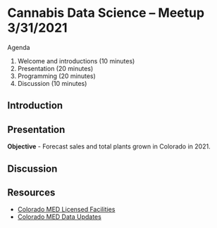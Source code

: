 # Cannabis Data Science – Meetup 3/31/2021

Agenda

1. Welcome and introductions (10 minutes)
3. Presentation (20 minutes)
4. Programming (20 minutes)
5. Discussion (10 minutes)

## Introduction



## Presentation

**Objective** - Forecast sales and total plants grown in Colorado in 2021.

## Discussion



## Resources

- [Colorado MED Licensed Facilities](https://sbg.colorado.gov/med-licensed-facilities)
- [Colorado MED Data Updates](https://sbg.colorado.gov/med-updates)
